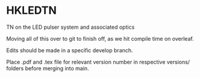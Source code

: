 # HKLEDTN
TN on the LED pulser system and associated optics


Moving all of this over to git to finish off, as we hit compile time on overleaf.

Edits should be made in a specific develop branch.

Place .pdf and .tex file for relevant version number in respective versions/ folders before merging into main.